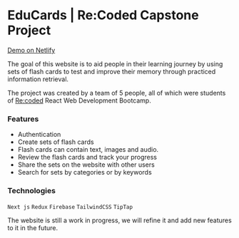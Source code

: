 # EduCards | Re:Coded Capstone Project

<a href="https://rbc-flashcards.netlify.app/" target="_blank">Demo on Netlify</a>

The goal of this website is to aid people in their learning journey by using sets of flash cards to test and improve their memory through practiced information retrieval.

The project was created by a team of 5 people, all of which were students of [Re:coded](https://www.re-coded.com) React Web Development Bootcamp.

### Features

- Authentication
- Create sets of flash cards
- Flash cards can contain text, images and audio.
- Review the flash cards and track your progress
- Share the sets on the website with other users
- Search for sets by categories or by keywords

### Technologies

`Next js` `Redux` `Firebase` `TailwindCSS` `TipTap`

The website is still a work in progress, we will refine it and add new features to it in the future.
